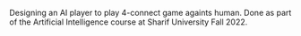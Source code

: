 Designing an AI player to play 4-connect game againts human.
Done as part of the Artificial Intelligence course at Sharif University Fall 2022.
